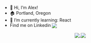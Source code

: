 - 👋 Hi, I’m Alex!
- 🏠 Portland, Oregon
- 🌱 I’m currently learning: React
- Find me on Linkedin   <a href="https://www.linkedin.com/in/ajohns12/"><img align="center" src="https://img.shields.io/badge/LinkedIn-6fd2f9?style=for-the-badge&logo=linkedin&logoColor=282a36"></a>
<p align="center">
<a href="https://github.com/anuraghazra/github-readme-stats">
  <img align="center" src="https://github-readme-stats.vercel.app/api?username=alexiusvdt&show_icons=true&theme=synthwave&hide=issues&hide_border=true&count_private=true" />
</a>
<a href="https://github.com/anuraghazra/github-readme-stats">
  <img align="center" src="https://github-readme-stats.vercel.app/api/top-langs/?username=alexiusvdt&layout=compact&theme=synthwave&hide_border=true" />
</a></p>

<!---
alexiusvdt/alexiusvdt is a ✨ special ✨ repository because its `README.md` (this file) appears on your GitHub profile.
You can click the Preview link to take a look at your changes.
--->
